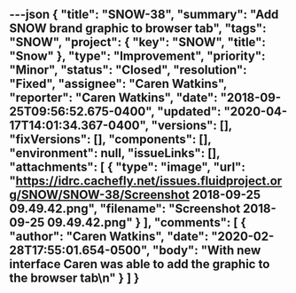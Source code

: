 ---json
{
  "title": "SNOW-38",
  "summary": "Add SNOW brand graphic to browser tab",
  "tags": "SNOW",
  "project": {
    "key": "SNOW",
    "title": "Snow"
  },
  "type": "Improvement",
  "priority": "Minor",
  "status": "Closed",
  "resolution": "Fixed",
  "assignee": "Caren Watkins",
  "reporter": "Caren Watkins",
  "date": "2018-09-25T09:56:52.675-0400",
  "updated": "2020-04-17T14:01:34.367-0400",
  "versions": [],
  "fixVersions": [],
  "components": [],
  "environment": null,
  "issueLinks": [],
  "attachments": [
    {
      "type": "image",
      "url": "https://idrc.cachefly.net/issues.fluidproject.org/SNOW/SNOW-38/Screenshot 2018-09-25 09.49.42.png",
      "filename": "Screenshot 2018-09-25 09.49.42.png"
    }
  ],
  "comments": [
    {
      "author": "Caren Watkins",
      "date": "2020-02-28T17:55:01.654-0500",
      "body": "With new interface Caren was able to add the graphic to the browser tab\n"
    }
  ]
}
---

        